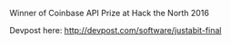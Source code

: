 Winner of Coinbase API Prize at Hack the North 2016

Devpost here: http://devpost.com/software/justabit-final
